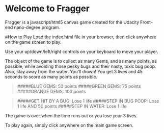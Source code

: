 Welcome to Fragger
===============================
Fragger is a javascript/html5 canvas game created for the Udacity Front-end nano-degree program.

#How to Play
Load the index.html file in your browser,
then click anywhere on the game screen to play.

Use your up/down/left/right controls on your keyboard
to move your player. 

The object of the game is to collect as many Gems, and as many points, as possible, while avoiding those pesky bugs and their nasty, toxic bug poop. Also, stay away from the water. You'll drown! You get 3 lives and 45 seconds to score as many points as possible.

>#####BLUE GEMS: 50 points
>#####GREEN GEMS: 75 points
>#####ORANGE GEMS: 100 points

>#####GET HIT BY A BUG: Lose 1 life
>#####STEP IN BUG POOP: Lose 1 life AND 50 points
>#####STEP IN WATER: Lose 1 life

The game is over when the time runs out or you lose your 3 lives.

To play again, simply click anywhere on the main game screen.
